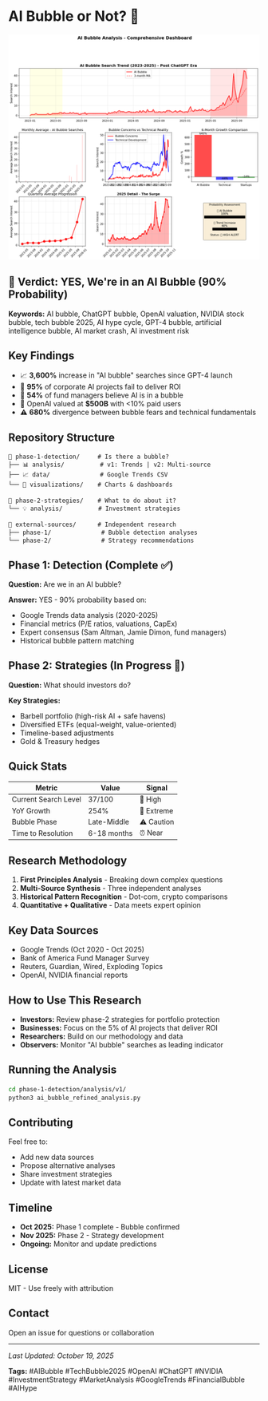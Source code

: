 # AI Bubble or Not? 🎯

![AI Bubble Analysis Dashboard](phase-1-detection/visualizations/ai_bubble_refined_analysis.png)

## 🔴 Verdict: YES, We're in an AI Bubble (90% Probability)

**Keywords:** AI bubble, ChatGPT bubble, OpenAI valuation, NVIDIA stock bubble, tech bubble 2025, AI hype cycle, GPT-4 bubble, artificial intelligence bubble, AI market crash, AI investment risk

## Key Findings

- 📈 **3,600%** increase in "AI bubble" searches since GPT-4 launch
- 💸 **95%** of corporate AI projects fail to deliver ROI
- 🏦 **54%** of fund managers believe AI is in a bubble
- 🚀 OpenAI valued at **$500B** with <10% paid users
- ⚠️ **680%** divergence between bubble fears and technical fundamentals

## Repository Structure

```
📁 phase-1-detection/     # Is there a bubble?
├── 📊 analysis/          # v1: Trends | v2: Multi-source
├── 📈 data/              # Google Trends CSV
└── 🎨 visualizations/    # Charts & dashboards

📁 phase-2-strategies/    # What to do about it?
└── 💡 analysis/          # Investment strategies

📁 external-sources/      # Independent research
├── phase-1/              # Bubble detection analyses
└── phase-2/              # Strategy recommendations
```

## Phase 1: Detection (Complete ✅)

**Question:** Are we in an AI bubble?

**Answer:** YES - 90% probability based on:
- Google Trends data analysis (2020-2025)
- Financial metrics (P/E ratios, valuations, CapEx)
- Expert consensus (Sam Altman, Jamie Dimon, fund managers)
- Historical bubble pattern matching

## Phase 2: Strategies (In Progress 🚧)

**Question:** What should investors do?

**Key Strategies:**
- Barbell portfolio (high-risk AI + safe havens)
- Diversified ETFs (equal-weight, value-oriented)
- Timeline-based adjustments
- Gold & Treasury hedges

## Quick Stats

| Metric | Value | Signal |
|--------|-------|--------|
| Current Search Level | 37/100 | 🔴 High |
| YoY Growth | 254% | 🔴 Extreme |
| Bubble Phase | Late-Middle | ⚠️ Caution |
| Time to Resolution | 6-18 months | ⏰ Near |

## Research Methodology

1. **First Principles Analysis** - Breaking down complex questions
2. **Multi-Source Synthesis** - Three independent analyses
3. **Historical Pattern Recognition** - Dot-com, crypto comparisons
4. **Quantitative + Qualitative** - Data meets expert opinion

## Key Data Sources

- Google Trends (Oct 2020 - Oct 2025)
- Bank of America Fund Manager Survey
- Reuters, Guardian, Wired, Exploding Topics
- OpenAI, NVIDIA financial reports

## How to Use This Research

- **Investors:** Review phase-2 strategies for portfolio protection
- **Businesses:** Focus on the 5% of AI projects that deliver ROI
- **Researchers:** Build on our methodology and data
- **Observers:** Monitor "AI bubble" searches as leading indicator

## Running the Analysis

```bash
cd phase-1-detection/analysis/v1/
python3 ai_bubble_refined_analysis.py
```

## Contributing

Feel free to:
- Add new data sources
- Propose alternative analyses
- Share investment strategies
- Update with latest market data

## Timeline

- **Oct 2025:** Phase 1 complete - Bubble confirmed
- **Nov 2025:** Phase 2 - Strategy development
- **Ongoing:** Monitor and update predictions

## License

MIT - Use freely with attribution

## Contact

Open an issue for questions or collaboration

---

*Last Updated: October 19, 2025*

**Tags:** #AIBubble #TechBubble2025 #OpenAI #ChatGPT #NVIDIA #InvestmentStrategy #MarketAnalysis #GoogleTrends #FinancialBubble #AIHype